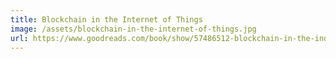 ```yaml
---
title: Blockchain in the Internet of Things
image: /assets/blockchain-in-the-internet-of-things.jpg
url: https://www.goodreads.com/book/show/57486512-blockchain-in-the-industrial-internet-of-things
---
```

